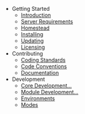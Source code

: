 - Getting Started
    - [Introduction](/{{version}}/introduction)
    - [Server Requirements](/{{version}}/server-requirements)
    - [Homestead](/{{version}}/homestead)
    - [Installing](/{{version}}/installing)
    - [Updating](/{{version}}/updating)
    - [Licensing](/{{version}}/licensing)
- Contributing
    - [Coding Standards](/{{version}}/coding-standards)
    - [Code Conventions](/{{version}}/code-conventions)
    - [Documentation](/{{version}}/documentation)
- Development
    - [Core Development...](/{{version}}/core-development)
    - [Module Development...](/{{version}}/module-development)
    - [Environments](/{{version}}/environments)
    - [Modes](/{{version}}/modes)
